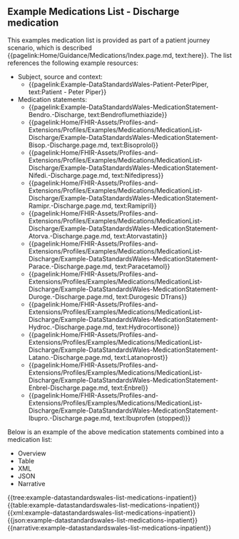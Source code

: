<div class="warning"><span class="ClinicalWarn"></span></div>

## Example Medications List - Discharge medication

This examples medication list is provided as part of a patient journey scenario, which is described {{pagelink:Home/Guidance/Medications/Index.page.md, text:here}}. The list references the following example resources:
* Subject, source and context:
  * {{pagelink:Example-DataStandardsWales-Patient-PeterPiper, text:Patient - Peter Piper}}
* Medication statements:
  * {{pagelink:Example-DataStandardsWales-MedicationStatement-Bendro.-Discharge, text:Bendroflumethiazide}} 
  * {{pagelink:Home/FHIR-Assets/Profiles-and-Extensions/Profiles/Examples/Medications/MedicationList-Discharge/Example-DataStandardsWales-MedicationStatement-Bisop.-Discharge.page.md, text:Bisoprolol}}
  * {{pagelink:Home/FHIR-Assets/Profiles-and-Extensions/Profiles/Examples/Medications/MedicationList-Discharge/Example-DataStandardsWales-MedicationStatement-Nifedi.-Discharge.page.md, text:Nifedipress}}
  * {{pagelink:Home/FHIR-Assets/Profiles-and-Extensions/Profiles/Examples/Medications/MedicationList-Discharge/Example-DataStandardsWales-MedicationStatement-Ramipr.-Discharge.page.md, text:Ramipril}}
  * {{pagelink:Home/FHIR-Assets/Profiles-and-Extensions/Profiles/Examples/Medications/MedicationList-Discharge/Example-DataStandardsWales-MedicationStatement-Atorva.-Discharge.page.md, text:Atorvastatin}}
  * {{pagelink:Home/FHIR-Assets/Profiles-and-Extensions/Profiles/Examples/Medications/MedicationList-Discharge/Example-DataStandardsWales-MedicationStatement-Parace.-Discharge.page.md, text:Paracetamol}}
  * {{pagelink:Home/FHIR-Assets/Profiles-and-Extensions/Profiles/Examples/Medications/MedicationList-Discharge/Example-DataStandardsWales-MedicationStatement-Duroge.-Discharge.page.md, text:Durogesic DTrans}}
  * {{pagelink:Home/FHIR-Assets/Profiles-and-Extensions/Profiles/Examples/Medications/MedicationList-Discharge/Example-DataStandardsWales-MedicationStatement-Hydroc.-Discharge.page.md, text:Hydrocortisone}}
  * {{pagelink:Home/FHIR-Assets/Profiles-and-Extensions/Profiles/Examples/Medications/MedicationList-Discharge/Example-DataStandardsWales-MedicationStatement-Latano.-Discharge.page.md, text:Latanoprost}}
  * {{pagelink:Home/FHIR-Assets/Profiles-and-Extensions/Profiles/Examples/Medications/MedicationList-Discharge/Example-DataStandardsWales-MedicationStatement-Enbrel-Discharge.page.md, text:Enbrel}}
  * {{pagelink:Home/FHIR-Assets/Profiles-and-Extensions/Profiles/Examples/Medications/MedicationList-Discharge/Example-DataStandardsWales-MedicationStatement-Ibupro.-Discharge.page.md, text:Ibuprofen (stopped)}}

Below is an example of the above medication statements combined into a medication list:
  
<div class="tab-wrap">
  <ul class="tab-head">
    <li class="tablink" onclick="openCity(this,'tabtree')" data-target="tabtree">
      Overview
    </li>
    <li class="tablink" onclick="openCity(this,'tabtable')" data-target="tabtable">
      Table
    </li>
    <li class="tablink tab-active" onclick="openCity(this,'tabxml')" data-target="tabxml">
      XML
    </li>    
    <li class="tablink" onclick="openCity(this,'tabjson')" data-target="tabjson">
      JSON
    </li>    
    <li class="tablink" onclick="openCity(this,'tabnarrative')" data-target="tabnarrative">
      Narrative
    </li>
  </ul>
  <div class="tab-main">
    <div id="tabtree" class="tabcontent">
      {{tree:example-datastandardswales-list-medications-inpatient}}
    </div>
    <div id="tabtable" class="tabcontent">
      {{table:example-datastandardswales-list-medications-inpatient}}
    </div>       
    <div id="tabxml" class="tabcontent active">      
      {{xml:example-datastandardswales-list-medications-inpatient}}
    </div>
    <div id="tabjson" class="tabcontent">
      {{json:example-datastandardswales-list-medications-inpatient}}
    </div>       
    <div id="tabnarrative" class="tabcontent">
      {{narrative:example-datastandardswales-list-medications-inpatient}}
    </div>  
  </div>
</div>